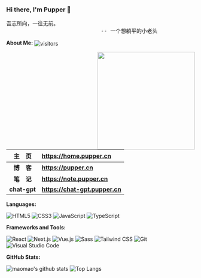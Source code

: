 ### Hi there, I'm Pupper 👋

<pre>
吾志所向，一往无前。
                              -- 一个想躺平的小老头
</pre>

**About Me:** <img src="https://visitor-badge.laobi.icu/badge?page_id=Pupper0601.Pupper0601" align="center" alt="visitors">

<img src="https://img.pupper.cn/img/1710229767.gif" width="260" align="right" alt="">

|   主&emsp;页   | <https://home.pupper.cn>                                      |
| :------------: | :------------------------------------------------------- |
| **博&emsp;客** | **<https://pupper.cn>**                            |
| **笔&emsp;记** | **<https://note.pupper.cn>**          |
|   **chat-gpt**   | **<https://chat-gpt.pupper.cn>**                    |

**Languages:**

![HTML5](https://img.shields.io/badge/HTML5-E34F26?logo=HTML5&logoColor=fff)
![CSS3](https://img.shields.io/badge/CSS3-1572B6?logo=CSS3&logoColor=fff)
![JavaScript](https://img.shields.io/badge/JavaScript-F7DF1E?logo=JavaScript&logoColor=333)
![TypeScript](https://img.shields.io/badge/TypeScript-3178C6?logo=TypeScript&logoColor=fff)

**Frameworks and Tools:**

![React](https://img.shields.io/badge/React-61DAFB?logo=React&logoColor=333)
![Next.js](https://img.shields.io/badge/Next.js-000000?logo=Next.js&logoColor=fff)
![Vue.js](https://img.shields.io/badge/Vue.js-4FC08D?logo=Vue.js&logoColor=fff)
![Sass](https://img.shields.io/badge/Sass-CC6699?logo=Sass&logoColor=fff)
![Tailwind CSS](https://img.shields.io/badge/Tailwind%20CSS-06B6D4?logo=TailwindCSS&logoColor=fff)
![Git](https://img.shields.io/badge/Git-F05032?logo=Git&logoColor=fff)
![Visual Studio Code](https://img.shields.io/badge/VS%20CODE-007ACC?logo=VisualStudioCode&logoColor=fff)

**GitHub Stats:**

![maomao's github stats](https://github-readme-stats.vercel.app/api?username=Pupper0601&show_icons=true&hide_title=true&count_private=true)
![Top Langs](https://github-readme-stats.vercel.app/api/top-langs/?username=Pupper0601&layout=compact)
